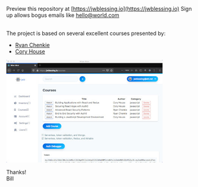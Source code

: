 Preview this repository at [https://jwblessing.io](https://jwblessing.io)
Sign up allows bogus emails like hello@world.com
<br/><br/>

The project is based on several excellent courses presented by:

- [Ryan Chenkie](https://github.com/chenkie)
- [Cory House](https://github.com/coryhouse)

![Alt text](docs/courses-page.jpg)
<br />

Thanks!
<br />
Bill
